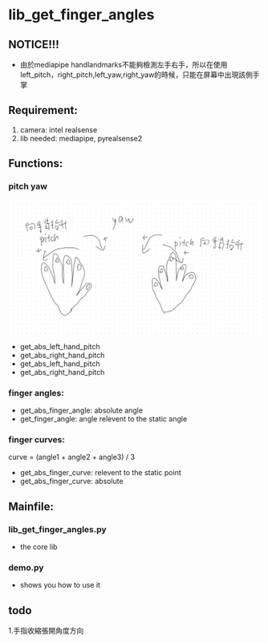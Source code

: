 # lib_get_finger_angles

## NOTICE!!!

* 由於mediapipe handlandmarks不能夠檢測左手右手，所以在使用left_pitch，right_pitch,left_yaw,right_yaw的時候，只能在屏幕中出現該側手掌

## Requirement:

1. camera: intel realsense
2. lib needed: mediapipe, pyrealsense2

## Functions:

### pitch yaw

![img](README.assets/D37AA65EAE2F7122F0B902DD7D57F916-1712567769327.png)

* get_abs_left_hand_pitch
* get_abs_right_hand_pitch
* get_abs_left_hand_pitch
* get_abs_right_hand_pitch

### finger angles:

* get_abs_finger_angle: absolute angle
* get_finger_angle: angle relevent to the static angle

### finger curves:

curve = (angle1 + angle2 + angle3) / 3

* get_abs_finger_curve: relevent to the static point
* get_abs_finger_curve: absolute

## Mainfile:

### lib_get_finger_angles.py

* the core lib

### demo.py

* shows you how to use it



## todo

1.手指收縮張開角度方向